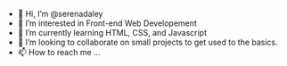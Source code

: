 - 👋 Hi, I’m @serenadaley
- 👀 I’m interested in Front-end Web Developement
- 🌱 I’m currently learning HTML, CSS, and Javascript
- 💞️ I’m looking to collaborate on small projects to get used to the basics.
- 📫 How to reach me ...

<!---
serenadaley/serenadaley is a ✨ special ✨ repository because its `README.md` (this file) appears on your GitHub profile.
You can click the Preview link to take a look at your changes.
--->
